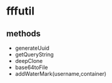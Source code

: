 # fffutil

## methods

- generateUuid
- getQueryString
- deepClone
- base64toFile
- addWaterMark(username,container)

